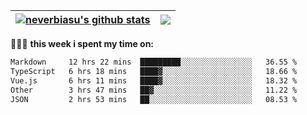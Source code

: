 | <a href="https://github.com/neverbiasu"><img align="center" src="https://github-readme-stats.vercel.app/api?username=neverbiasu&theme=dracula&show_icons=true&hide_border=true&count_private=true" alt="neverbiasu's github stats" /></a> | <a href="https://github.com/neverbiasu"><img align="center" src="https://github-readme-stats.vercel.app/api/top-langs/?username=neverbiasu&theme=dracula&show_icons=true&hide_border=true&layout=compact" /></a> |
| ------------- | ------------- |

👨🏾‍💻 **this week i spent my time on:**
<!--START_SECTION:waka-->

```txt
Markdown     12 hrs 22 mins  █████████░░░░░░░░░░░░░░░░   36.55 %
TypeScript   6 hrs 18 mins   ████▓░░░░░░░░░░░░░░░░░░░░   18.66 %
Vue.js       6 hrs 11 mins   ████▓░░░░░░░░░░░░░░░░░░░░   18.32 %
Other        3 hrs 47 mins   ██▓░░░░░░░░░░░░░░░░░░░░░░   11.22 %
JSON         2 hrs 53 mins   ██░░░░░░░░░░░░░░░░░░░░░░░   08.53 %
```

<!--END_SECTION:waka-->
